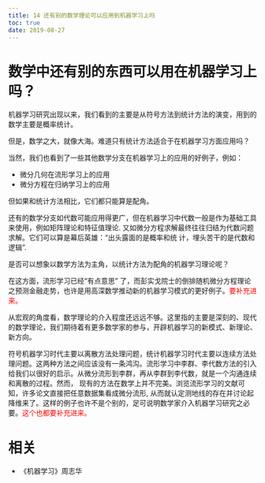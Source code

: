 ```yaml
---
title: 14 还有别的数学理论可以应用到机器学习上吗
toc: true
date: 2019-08-27
---
```


# 数学中还有别的东西可以用在机器学习上吗？

机器学习研究出现以来，我们看到的主要是从符号方法到统计方法的演变，用到的数学主要是概率统计。

但是，数学之大，就像大海。难道只有统计方法适合于在机器学习方面应用吗？

当然，我们也看到了一些其他数学分支在机器学习上的应用的好例子，例如：

- 微分几何在流形学习上的应用
- 微分方程在归纳学习上的应用

但如果和统计方法相比，它们都只能算是配角。

还有的数学分支如代数可能应用得更广，但在机器学习中代数一般是作为基础工具来使用，例如矩阵理论和特征值理论. 又如微分方程求解最终往往归结为代数问题求解。它们可以算是幕后英雄：“出头露面的是概率和统 计，埋头苦干的是代数和逻辑”.


是否可以想象以数学方法为主角，以统计方法为配角的机器学习理论呢？

在这方面，流形学习已经“有点意思” 了，而彭实戈院士的倒排随机微分方程理论之预测金融走势，也许是用高深数学推动新的机器学习模式的更好例子。<span style="color:red;">要补充进来。</span>

从宏观的角度看，数学理论的介入程度还远远不够。这里指的主要是深刻的、现代的数学理论，我们期待着有更多数学家的参与，开辟机器学习的新模式、新理论、新方向。

符号机器学习时代主要以离散方法处理问题，统计机器学习时代主要以连续方法处理问题。这两种方法之间应该没有一条鸿沟。流形学习中李群、李代数方法的引入给我们以很好的启示。从微分流形到李群，再从李群到李代数，就是一个沟通连续和离散的过程。然而， 现有的方法在数学上并不完美。浏览流形学习的文献可知，许多论文直接把任意数据集看成微分流形, 从而就认定测地线的存在并讨论起降维来了。这样的例子也许不是个别的，足可说明数学家介入机器学习研究之必要。<span style="color:red;">这个也都要补充进来。</span>




# 相关

- 《机器学习》周志华
